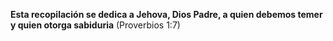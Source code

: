 
__Esta recopilación se dedica a Jehova, Dios Padre, a quien debemos temer 
y quien otorga sabiduria__ (Proverbios 1:7)

